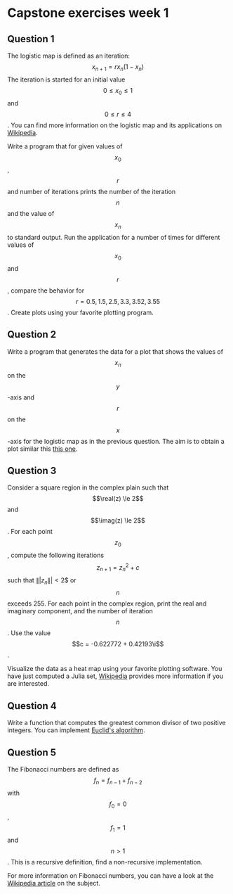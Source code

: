 # Capstone exercises week 1

## Question 1

The logistic map is defined as an iteration:
$$
x_{n + 1} = r x_n (1 - x_n)
$$
The iteration is started for an initial value $$0 \le x_0 \le 1$$ and $$0 \le r \le 4$$.  You can find more information on the logistic map and its applications on [Wikipedia](https://en.wikipedia.org/wiki/Logistic_map).

Write a program that for given values of $$x_0$$, $$r$$ and number of iterations prints the number of the iteration $$n$$ and the value of $$x_n$$ to standard output.  Run the application for a number of times for different values of $$x_0$$ and $$r$$, compare the behavior for $$r = 0.5, 1.5, 2.5, 3.3, 3.52, 3.55$$.  Create plots using your favorite plotting program.


## Question 2

Write a program that generates the data for a plot that shows the values of $$x_n$$ on the $$y$$-axis and $$r$$ on the $$x$$-axis for the logistic map as in the previous question.  The aim is to obtain a plot similar this [this one](https://en.wikipedia.org/wiki/Logistic_map#/media/File:Logistic_Bifurcation_map_High_Resolution.png).


## Question 3

Consider a square region in the complex plain such that $$\real(z) \le 2$$ and $$\imag(z) \le 2$$.  For each point $$z_0$$, compute the following iterations $$z_{n+1} = z_n^2 + c$$ such that $\||z_n\|| < 2$$ or $$n$$ exceeds 255.  For each point in the complex region, print the real and imaginary component, and the number of iteration $$n$$.  Use the value $$c = -0.622772 + 0.42193\i$$.

Visualize the data as a heat map using your favorite plotting software.  You have just computed a Julia set, [Wikipedia](https://en.wikipedia.org/wiki/Julia_set) provides more information if you are interested.


## Question 4

Write a function that computes the greatest  common divisor of two positive integers.  You can implement [Euclid's algorithm](https://en.wikipedia.org/wiki/Euclidean_algorithm).


## Question 5

The Fibonacci numbers are defined as $$f_n = f_{n-1} + f_{n-2}$$ with $$f_0 = 0$$, $$f_1 = 1$$ and $$n > 1$$.  This is a recursive definition, find a non-recursive implementation.

For more information on Fibonacci numbers, you can have a look at the [Wikipedia article](https://en.wikipedia.org/wiki/Fibonacci_number) on the subject.
